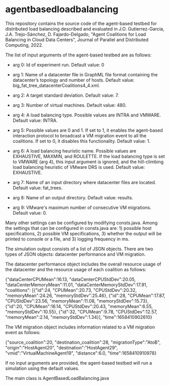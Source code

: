 # agentbasedloadbalancing

This repository contains the source code of the agent-based testbed for distributed load balancing described and evaluated in J.O. Gutierrez-Garcia, J.A. Trejo-Sánchez, D. Fajardo-Delgado, "Agent Coalitions for Load Balancing in Cloud Data Centers", Journal of Parallel and Distributed Computing, 2022.

The list of input arguments of the agent-based testbed are as follows:

* arg 0: Id of experiment run. Default value: 0
    
* arg 1: Name of a datacenter file in GraphML file format containing the datacenter’s topology and number of hosts. Default value: big_fat_tree_datacenterCoalitions4_4.xml. 

* arg 2: A target standard deviation. Default value: 7.	

* arg 3: Number of virtual machines. Default value: 480.			

* arg 4: A load balancing type. Possible values are INTRA and VMWARE. Default value: INTRA.

* arg 5: Possible values are 0 and 1. If set to 1, it enables the agent-based interaction protocol to broadcast a VM migration event to all the coalitions. If set to 0, it disables this functionality. Default value: 1.

* arg 6: A load balancing heuristic name. Possible values are EXHAUSTIVE, MAXMIN, and ROULETTE. If the load balancing type is set to VMWARE (arg 4), this input argument is ignored, and the hill-climbing load balancing heuristic of VMware DRS is used. Default value: EXHAUSTIVE.

* arg 7: Name of an input directory where datacenter files are located. Default value: fat_trees.

* arg 8: Name of an output directory. Default value: results.

* arg 9: VMware's maximum number of consecutive VM migrations. Default value: 0.

Many other settings can be configured by modifying consts.java. Among the settings that can be configured in consts.java are: 1) possible host specifications, 2) possible VM specifications, 3) whether the output will be printed to console or a file, and 3) logging frequency in ms.

The simulation output consists of a list of JSON objects. There are two types of JSON objects: datacenter performance and VM migration. 

The datacenter performance object includes the overall resource usage of the datacenter and the resource usage of each coalition as follows:

{"dataCenterCPUMean":16.13, "dataCenterCPUStdDev":20.05, "dataCenterMemoryMean":11.01, "dataCenterMemoryStdDev":17.91, "coalitions": [{"id":24, "CPUMean":20.73, "CPUStdDev":20.32, "memoryMean":24.26, "memoryStdDev":25.46}, {"id":28, "CPUMean":17.87, "CPUStdDev":23.56, "memoryMean":11.08, "memoryStdDev":15.73}, {"id":20, "CPUMean":16.14, "CPUStdDev":20.43, "memoryMean":6.55, "memoryStdDev":10.55}, {"id":32, "CPUMean":9.78, "CPUStdDev":12.57, "memoryMean":2.14, "memoryStdDev":1.34}], "time":1658410902610}

The VM migration object includes information related to a VM migration event as follows:

{"source_coalition":20, "destination_coalition":28, "migrationType":"AtoB", "origin":"HostAgent20", "destination":"HostAgent29", "vmid":"VirtualMachineAgent19", "distance":6.0, "time":1658410910978}

If no input arguments are provided, the agent-based testbed will run a simulation using the default values.

The main class is AgentBasedLoadBalancing.java